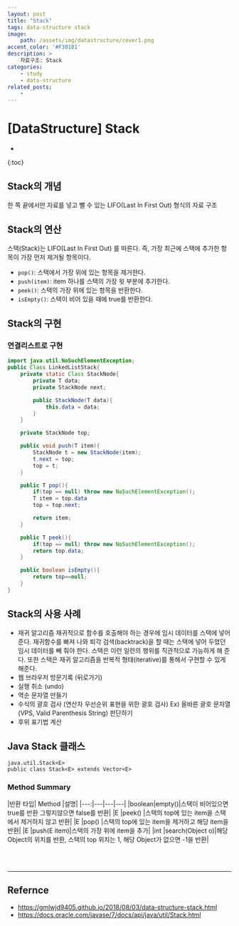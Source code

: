```yaml
---
layout: post
title: "Stack"
tags: data-structure stack 
image: 
    path: /assets/img/datastructure/cover1.png
accent_color: '#F38181'
description: >
    자료구조: Stack
categories:
    - study
    - data-structure
related_posts:    
    -    
---
```


# [DataStructure] Stack
* 
{:toc}

## Stack의 개념
한 쪽 끝에서만 자료를 넣고 뺄 수 있는 LIFO(Last In First Out) 형식의 자료 구조

## Stack의 연산
스택(Stack)는 LIFO(Last In First Out) 를 따른다. 즉, 가장 최근에 스택에 추가한 항목이 가장 먼저 제거될 항목이다.

- `pop()`: 스택에서 가장 위에 있는 항목을 제거한다.
- `push(item)`: item 하나를 스택의 가장 윗 부분에 추가한다.
- `peek()`: 스택의 가장 위에 있는 항목을 반환한다.
- `isEmpty()`: 스택이 비어 있을 때에 true를 반환한다.

## Stack의 구현

### 연결리스트로 구현
```java
import java.util.NoSuchElementException;
public Class LinkedListStack{
    private static Class StackNode{
        private T data;
        private StackNode next;

        public StackNode(T data){
            this.data = data;
        }
    }

    private StackNode top;

    public void push(T item){
        StackNode t = new StackNode(item);
        t.next = top;
        top = t;     
    }

    public T pop(){
        if(top == null) throw new NoSuchElementException();
        T item = top.data
        top = top.next;

        return item;
    }

    public T peek(){
        if(top == null) throw new NoSuchElementException();
        return top.data;
    }

    public boolean isEmpty(){
        return top==null;
    }
}
```

## Stack의 사용 사례
- 재귀 알고리즘
재귀적으로 함수를 호출해야 하는 경우에 임시 데이터를 스택에 넣어준다.
재귀함수를 빠져 나와 퇴각 검색(backtrack)을 할 때는 스택에 넣어 두었던 임시 데이터를 빼 줘야 한다.
스택은 이런 일련의 행위를 직관적으로 가능하게 해 준다.
또한 스택은 재귀 알고리즘을 반복적 형태(iterative)를 통해서 구현할 수 있게 해준다.
- 웹 브라우저 방문기록 (뒤로가기)
- 실행 취소 (undo)
- 역순 문자열 만들기
- 수식의 괄호 검사 (연산자 우선순위 표현을 위한 괄호 검사)
Ex) 올바른 괄호 문자열(VPS, Valid Parenthesis String) 판단하기
- 후위 표기법 계산

## Java Stack 클래스
`java.util.Stack<E>`    
`public class Stack<E> extends Vector<E>`     

### Method Summary 

|반환 타입|	Method |설명|
|---:|---|---|---|
|boolean|empty()|스택이 비어있으면 true를 반환 그렇지않으면 false를 반환|
|E      |peek() |스택의 top에 있는 item을 스택에서 제거하지 않고 반환|
|E      |pop()  |스택의 top에 있는 item을 제거하고 해당 item을 반환|
|E      |push(E item)|스택의 가장 위에 item을 추가|
|int    |search(Object o)|해당 Object의 위치를 반환, 스택의 top 위치는 1, 해당 Object가 없으면 -1을 반환|


<br>
<br>

- - -

## Refernce
- <https://gmlwjd9405.github.io/2018/08/03/data-structure-stack.html>
- <https://docs.oracle.com/javase/7/docs/api/java/util/Stack.html>
